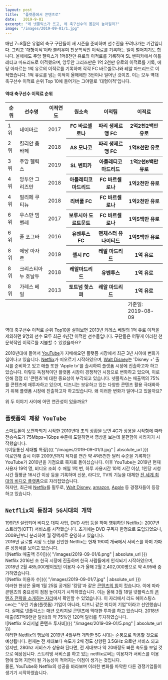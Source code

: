 ```yaml
---
layout: post
title:  "플랫폼에서 콘텐츠로"
date:   2019-9-01
excerpt: "왜 넷플릭스가 뜨고, 왜 축구선수의 몸값이 높아질까?"
image: "/images/2019-09-01/1.jpg"
---
```


매년 7~8월은 유럽의 축구 구단들이 새 시즌을 준비하며 선수진을 꾸려나가는 기간입니다.
그리고 '대형이적'이라 불리우며 천문학적인 이적료를 기록하는 일이 벌어지기도 합니다.
올해에도 주앙 펠릭스가 1억8천만 유로의 이적료를 기록하며 SL 벤피카에서 아틀레티코 마드리드로 이적했으며, 앙투안 그리즈만은 1억 2천만 유로의 이적료를 기록, 에당 아자르는 1억 유로의 이적료를 기록하며 각각 FC 바르셀로나와 레알 마드리드로 이적했습니다. 1억 유로를 넘는 이적이 올해에만 3번이나 일어난 것이죠. 이는 모두 역대 축구선수 이적료 순위 Top 10에 들어가는 그야말로 '대형이적'입니다.<br>
#### 역대 축구선수 이적료 순위
<table>
			<thead>
				<tr>
					<th>순위</th>
					<th>선수명</th>
					<th>이적연도</th>
                    <th>원소속</th>
                    <th>이적팀</th>
                    <th>이적료</th>
				</tr>
			</thead>
			<tbody>
				<tr>
					<td>1위</td>
					<td>네이마르</td>
					<td>2017</td>
                    <th>FC 바르셀로나</th>
                    <th>파리 생제르맹 FC</th>
                    <th>2억2천2백만 유로</th>
				</tr>
				<tr>
					<td>2위</td>
					<td>킬리안 음바페</td>
					<td>2018</td>
                    <th>AS 모나코</th>
                    <th>파리 생제르맹 FC</th>
                    <th>1억8천만 유로</th>
				</tr>
				<tr>
					<td>3위</td>
					<td>주앙 펠릭스</td>
					<td>2019</td>
                    <th>SL 벤피카</th>
                    <th>아틀레티코 마드리드</th>
                    <th>1억2천6백만 유로</th>
				</tr>
				<tr>
					<td>4위</td>
					<td>앙투안 그리즈만</td>
					<td>2018</td>
                    <th>아틀레티코 마드리드</th>
                    <th>FC 바르셀로나</th>
                    <th>1억2천만 유로</th>
				</tr>
				<tr>
					<td>4위</td>
					<td>필리페 쿠티뉴</td>
					<td>2018</td>
                    <th>리버풀 FC</th>
                    <th>FC 바르셀로나</th>
                    <th>1억2천만 유로</th>
				</tr>
                <tr>
					<td>6위</td>
					<td>우스만 뎀벨레</td>
					<td>2017</td>
                    <th>보루시아 도르트문트</th>
                    <th>FC 바르셀로나</th>
                    <th>1억5백만 유로</th>
				</tr>
                <tr>
					<td>6위</td>
					<td>폴 포그바</td>
					<td>2016</td>
                    <th>유벤투스 FC</th>
                    <th>맨체스터 유나이티드</th>
                    <th>1억5백만 유로</th>
				</tr>
                <tr>
					<td>8위</td>
					<td>에당 아자르</td>
					<td>2019</td>
                    <th>첼시 FC</th>
                    <th>레알 마드리드</th>
                    <th>1억 유로</th>
				</tr>
                <tr>
					<td>8위</td>
					<td>크리스티아누 호날두</td>
					<td>2018</td>
                    <th>레알마드리드</th>
                    <th>유벤투스</th>
                    <th>1억 유로</th>
				</tr>
                <tr>
					<td>8위</td>
					<td>가레스 베일</td>
					<td>2013</td>
                    <th>토트넘 핫스퍼</th>
                    <th>레알 마드리드</th>
                    <th>1억 유로</th>
				</tr>
			</tbody>
			<tfoot>
				<tr>
					<td colspan="5"></td>
					<td>기준일: 2019-08-09</td>
				</tr>
			</tfoot>
		</table>


역대 축구선수 이적료 순위 Top10을 살펴보면 2013년 카레스 베일의 1억 유로 이적을 제외하면 9명의 선수 모두 최근 4년간 이적한 선수들입니다. 구단들은 어떻게 이러한 천문학적인 이적료를 지불할 수 있었을까요?<br>

2010년대에 들어서 [YouTube]("https://www.youtube.com/")가 지배해오던 플랫폼 시장에서 최근 3년 사이에 변화가 일어나고 있습니다. [Netflix]("https://www.netflix.com/browse")가 떠오르기 시작하였으며, [Walt Disney]("http://www.disney.co.kr/home/index.jsp")는 'Disney +' 출시를 준비하고 있고 애플 또한 'Apple tv'를 출시하여 플랫폼 시장에 진출하고자 하고 있습니다. 이렇듯 독점적이던 플랫폼 시장이 경쟁적인 시장으로 변화하고 있으며, 이로 인해 점점 더 '콘텐츠'에 대한 중요성이 부각되고 있습니다. 넷플릭스는 매출액의 75%를 콘텐츠에 재투자하고 있으며, 디즈니는 보유하고 있는 다양한 콘텐츠 활용 극대화하기 위해 플랫폼 시장에 진출하고자 하고있습니다. 왜 이러한 변화가 일어나고 있을까요?

위 두 이야기 사이에 어떤 연관성이 있을까요?  

## `플랫폼의 제왕 YouTube`
스마트폰이 보편화되기 시작한 2010년대 초의 상황을 보면 4G가 상용을 시작함에 따라 전송속도가 75Mbps~1Gbps 수준에 도달하면서 영상을 보는데 불편함이 사라지기 시작했습니다. <br>
![이동통신 세대별 특징]({{ "/images/2019-09-01/3.jpg" | absolute_url }})  
이로인해 출시 이후 2009년까지 적자를 연간 약 4억5천만 달러 수준을 기록하던 YouTube가 2010년을 기점으로 흑자로 돌아섰습니다. 이후 YouTube는 2019년 현재 사용자 19억 명, 비디오 조회 수 매일 1억 번, 하루 사용시간 10억 시간 이상, 1인당 시청시간 월평균 16시간 이상 등을 기록하며 신문, 라디오, TV의 기능을 대체한 [전 세계 최대의 비디오 플랫폼]("https://news.naver.com/main/read.nhn?mode=LSD&mid=sec&sid1=105&oid=028&aid=0002421754")으로 자리잡았습니다.  
하지만, 최근에 [Netflix]("https://www.netflix.com/browse")를 필두로, [Walt Disney]("http://www.disney.co.kr/home/index.jsp"), [amazon]("https://www.amazon.com/"), [Apple]("https://www.apple.com/") 등 경쟁자들이 등장하고 있습니다.

## `Netflix의 등장과 5G시대의 개막`
1997년 설립되어 비디오 대여 사업, DVD 사업 등을 하며 영위하던 Netflix는 2007년  스트리밍(OTT) 서비스를 시작했습니다. 초기에는 DVD 구독자 한정으로 도입되었으나, 2008년부터 분리하여 월 정액제로 운영하고 있습니다.  
2016년 글로벌 시장 도전을 선언한 Netflix는 현재 190여 개국에서 서비스를 하며 가파른 성장세를 보이고 있습니다.  
![Netflix 매출액 추이]({{ "/images/2019-09-01/6.png" | absolute_url }})  
Netfilx 2016년 초 한국 시장에 진출하며 한국 사람들에게 인식되기 시작하였으며, 2018년 2월 485,000명이었던 이용자 수가 올해 2월 2,402,000명으로 약 4.95배 증가하였습니다.  
![Netflix 이용자 수]({{ "/images/2019-09-01/7.jpg" | absolute_url }})  
이러한 현상은 올해 1월 25일 공개된 '킹덤'과 같은 [콘텐츠의 힘]("https://news.naver.com/main/read.nhn?mode=LSD&mid=sec&sid1=105&oid=469&aid=0000375965")이 컸습니다. 이에 따라 콘텐츠의 중요성이 점점 높아지기 시작하였습니다. 이는 올해 3월 18일 넷플릭스의 [콘텐츠 전략을 소개하는 자리]("https://news.naver.com/main/read.nhn?mode=LSD&mid=sec&sid1=101&oid=025&aid=0002892720")에서 확인할 수 있었습니다. 이 자리에서 리드 헤이스팅스 ceo는 "우린 기술(플랫폼) 기업이 아니라, 디즈니 같은 미디어 기업"이라고 선언했습니다. 실제로 넷플릭스는 매년 오리지널 콘텐츠에 막대한 투자를 하고 있습니다.  2018년 매출(157억9천만 달러)의 약 75%인 120억 달러를 투자하였습니다.  
![Netflix 오리저널 콘텐츠 투자비]({{ "/images/2019-09-01/5.png" | absolute_url }})  
이러한 Netflix의 행보에 2019년 4월부터 개막한 5G 시대는 순풍으로 작용할 것으로 예상됩니다. 현재는 전 세대보다 속도가 2배 정도 상향된 3.5GHz 으로만 서비스 되고 있지만, 28Ghz 서비스가 상용화 된다면, 전 세대보다 약 20배정도 빠른 속도를 보일 것으로 예상됩니다. 스트리밍 서비스를 하고 있는 netflix로써는 이용자가 서비스를 이용함에 있어 지연이 될 가능성이 적어지는 이점이 생기는 것입니다.  
물론, YouTube와 Netflix의 성공을 바라보며 이러한 변화를 파악한 다른 경쟁기업들이 생기기 시작하였습니다.